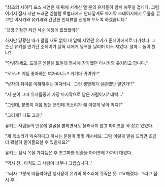 "최초의 사이킥 포스 시연은 제 뒤에 서계신 열 분의 유저들이 함께 해주실 겁니다. 그럼 여기서 잠시 지난 드래곤 엠블렘 토벌대에서 안타깝게도 마지막 스테이지에서 무릎을 꿇고만 이시카와 유키씨와 간단한 인터뷰를 진행해 보도록 하겠습니다." 

'으잉!? 잠깐 저건 식순 예정에 없었잖아?' 

하지만 당황한 내가 말릴 새도 없이 내 옆에 서있던 유키가 준페이에게로 다가섰다.
그 순간 유키를 반기던 준페이가 살짝 나에게 윙크를 날리며 미소 지었다.
설마... 둘이 짰나?

"안녕하세요. 드래곤 엠블렘 토벌대 행사에 참가했던 이시카와 유키라고 합니다." 

"우오~!! 게임 좋아하는 여자라니~!! 거기다 귀여워!!" 

"남자의 취미를 이해해주는 여자라니.. 그런 생명체가 실존했단 말인가!?" 

"저 분이 그때 유저들중에 가장 마지막으로 남은 사람이지? 대박..." 

"그런데, 분명히 처음 뵙는 분인데 목소리가 왜 이렇게 낯이 익지?" 

"그러게? 나도 그래." 

유키는 사람들의 반응에 얼굴을 붉히면서도 물러서지 않고 마이크를 꽉 잡고 있었다.

"제 목소리가 익숙하다고 하시는 분들이 몇몇 계시네요. 그럼 이렇게 말씀 드리면 조금 더 확실히 알아들으실 수 있을까요?" 

유키는 잠시 목을 가다듬은 후 조그마한 입술을 마이크에 가까이 대었다.

"역시 전.. 아직도 그 사람이 너무나 그립습니다.." 

그러자 그렇게 떠들썩하던 행사장이 유키의 목소리에 쥐죽은 듯 고요해졌다.
그리고 잠시 후..
